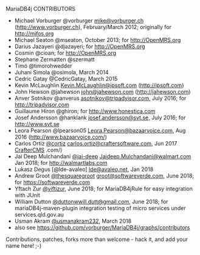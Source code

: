 MariaDB4j CONTRIBUTORS

- Michael Vorburger @vorburger <mike@vorburger.ch> (http://www.vorburger.ch), February/March 2012; originally for http://mifos.org
- Michael Seaton @mseaton, October 2013; for http://OpenMRS.org
- Darius Jazayeri @djazayeri; for http://OpenMRS.org
- Cosmin @cioan; for http://OpenMRS.org
- Stephane Zermatten @szermatt
- Timö @timorohwedder
- Juhani Simola @osimola, March 2014
- Cedric Gatay @CedricGatay, March 2015
- Kevin McLaughlin <Kevin.McLaughlin@ipsoft.com> (http://ipsoft.com)
- John Hewson @jahewson <john@jahewson.com> (http://jahewson.com)
- Anver Sotnikov @anverus <asotnikov@tripadvisor.com>, July 2016; for http://tripadvisor.com 
- Guillaume Hiron @ghiron; for http://www.honestica.com
- Josef Andersson @hanklank <josef.andersson@svt.se>, July 2016; for http://www.svt.se
- Leora Pearson @lpearson05 <Leora.Pearson@bazaarvoice.com>, Aug 2016 (http://www.bazaarvoice.com/)
- Carlos Ortiz [@cortiz](http://github.com/cortiz/) <carlos.ortiz@craftersoftware.com>, Jun 2017 [CrafterCMS](http://craftercms.org)
.com/)
- Jai Deep Mulchandani [@jai-deep](https://github.com/jai-deep) <Jaideep.Mulchandani@walmart.com> Jan 2018; for http://walmartlabs.com 
- Lukasz Degus [@lde-avaleo] <lde@avaleo.net>, Jan 2018
- Andrew Groot [@thesquaregroot](https://github.com/thesquaregroot) <groot@softwareverde.com>, June 2018; for https://softwareverde.com
- Yftach Zur [@yiftizur](https://github.com/yiftizur), June 2018; for MariaDB4jRule for easy integration with JUnit
- William Dutton [@duttonw](https://github.com/duttonw)<will.dutt@gmail.com>, June 2018; for mariaDB4j-maven-plugin integration testing of micro services under services.qld.gov.au
- Usman Akram [@usmanakram232](https://usmanakram232.github.io/), March 2018
- also see https://github.com/vorburger/MariaDB4j/graphs/contributors


Contributions, patches, forks more than welcome - hack it, and add your name here! ;-)
